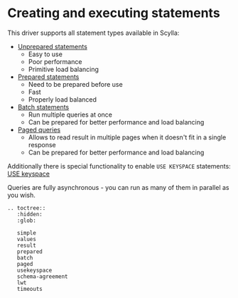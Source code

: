 # Creating and executing statements

This driver supports all statement types available in Scylla:
* [Unprepared statements](simple.md)
    * Easy to use
    * Poor performance
    * Primitive load balancing
* [Prepared statements](prepared.md)
    * Need to be prepared before use
    * Fast
    * Properly load balanced
* [Batch statements](batch.md)
    * Run multiple queries at once
    * Can be prepared for better performance and load balancing
* [Paged queries](paged.md)
    * Allows to read result in multiple pages when it doesn't fit in a single response
    * Can be prepared for better performance and load balancing

Additionally there is special functionality to enable `USE KEYSPACE` statements:
[USE keyspace](usekeyspace.md)

Queries are fully asynchronous - you can run as many of them in parallel as you wish.

```{eval-rst}
.. toctree::
   :hidden:
   :glob:

   simple
   values
   result
   prepared
   batch
   paged
   usekeyspace
   schema-agreement
   lwt
   timeouts
```
